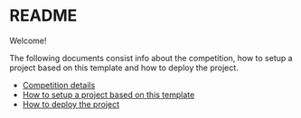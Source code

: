 # README
Welcome!

The following documents consist info about the competition, how to setup a project based on this template and how to deploy the project.

- [Competition details](https://github.com/thealiilman/app-for-unm-competition/blob/main/COMPETITION.md)
- [How to setup a project based on this template](https://github.com/thealiilman/app-for-unm-competition/blob/main/SETUP.md)
- [How to deploy the project](https://github.com/thealiilman/app-for-unm-competition/blob/main/DEPLOYMENT.md)
